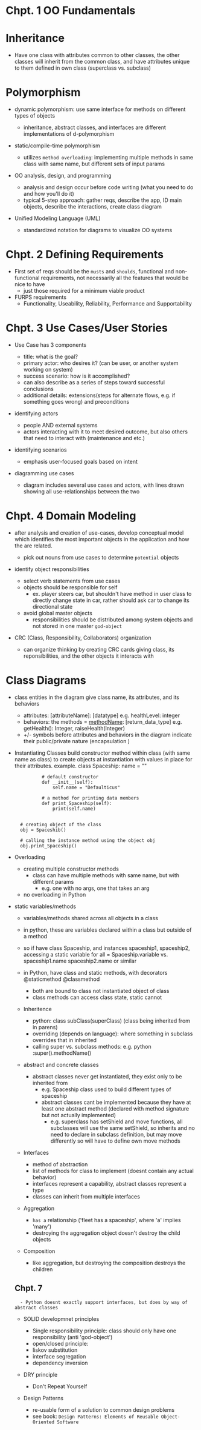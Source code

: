# Chpt. 1 OO Fundamentals

# Inheritance
- Have one class with attributes common to other classes, the other classes will inherit from the common class, and have attributes unique to them defined in own class (superclass vs. subclass)
# Polymorphism
- dynamic polymorphism: use same interface for methods on different types of objects
    - inheritance, abstract classes, and interfaces are different implementations of d-polymorphism
- static/compile-time polymorphism
    -  utilizes `method overloading`: implementing multiple methods in same class with same name, but different sets of input params

- OO analysis, design, and programming
    - analysis and design occur before code writing (what you need to do and how you'll do it)
    - typical 5-step approach: gather reqs, describe the app, ID main objects, describe the interactions, create class diagram

- Unified Modeling Language (UML)
    - standardized notation for diagrams to visualize OO systems

# Chpt. 2 Defining Requirements
- First set of reqs should be the `musts` and `shoulds`, functional and non-functional requirements, not necessarily all the features that would be nice to have
    - just those required for a minimum viable product
- FURPS requirements
    - Functionality, Useability, Reliability, Performance and Supportability

# Chpt. 3 Use Cases/User Stories
- Use Case has 3 components
    - title: what is the goal?
    - primary actor: who desires it? (can be user, or another system working on system)
    - success scenario: how is it accomplished?
    - can also describe as a series of steps toward successful conclusions
    - additional details: extensions(steps for alternate flows, e.g. if something goes wrong) and preconditions

- identifying actors
    - people AND external systems
    - actors interacting with it to meet desired outcome, but also others that need to interact with (maintenance and etc.)
- identifying scenarios
    - emphasis user-focused goals based on intent
- diagramming use cases
    - diagram includes several use cases and actors, with lines drawn showing all use-relationships between the two

# Chpt. 4 Domain Modeling
- after analysis and creation of use-cases, develop conceptual model which identifies the most important objects in the application and how the are related.
    -  pick out nouns from use cases to determine `potential` objects

- identify object responsibilities
    - select verb statements from use cases
    - objects should be responsible for self
        - ex. player steers car, but shouldn't have method in user class to directly change state in car, rather should ask car to change its directional state
    - avoid global master objects
        - responsibilities should be distributed among system objects and not stored in one master `god-object`
- CRC (Class, Responsibility, Collaborators) organization
    - can organize thinking by creating CRC cards giving class, its reponsibilities, and the other objects it interacts with

# Class Diagrams
- class entities in the diagram give class name, its attributes, and its behaviors
    - attributes: [attributeName]: [datatype] e.g. healthLevel: integer
    - behaviors: the methods = [methodName](params): [return_data_type] e.g. getHealth(): Integer, raiseHealth(Integer)
    - +/- symbols before attributes and behaviors in the diagram indicate their public/private nature (encapsulation )

- Instantiating Classes
    build constructor method within class (with same name as class) to create objects at instantiation with values in place for their attributes. 
            example.
            class Spaceship: 
                name = "" 
            
                # default constructor 
                def __init__(self): 
                    self.name = "Defaulticus"
            
                # a method for printing data members 
                def print_Spaceship(self): 
                    print(self.name) 
        
        
        # creating object of the class 
        obj = Spaceshib() 
        
        # calling the instance method using the object obj 
        obj.print_Spaceship()

- Overloading
    - creating multiple constructor methods
        - class can have multiple methods with same name, but with different params
            - e.g. one with no args, one that takes an arg
    - no overloading in Python

- static variables/methods
    - variables/methods shared across all objects in a class
    - in python, these are variables declared within a class but outside of a method
    - so if have class Spaceship, and instances spaceship1, spaceship2, accessing a static variable for all = Spaceship.variable vs. spaceship1.name spaceship2.name or similar
    - in Python, have class and static methods, with decorators @staticmethod @classmethod
        - both are bound to class not instantiated object of class
        - class methods can access class state, static cannot
    
    - Inheritence
        - python: class subClass(superClass) (class being inherited from in parens)
        - overriding (depends on language): where something in subclass overrides that in inherited
        - calling super vs. subclass methods: e.g. python :super().methodName()
    
    - abstract and concrete classes
        - abstract classes never get instantiated, they exist only to be inherited from
            - e.g. Spaceship class used to build different types of spaceship
            - abstract classes cant be implemented because they have at least one abstract method (declared with method signature but not actually implemented)
                - e.g. superclass has setShield and move functions, all subclasses will use the same setShield, so inherits and no need to declare in subclass definition, but may move differently so will have to define own move methods
    
    - Interfaces
        - method of abstraction
        - list of methods for class to implement (doesnt contain any actual behavior)
        - interfaces represent a capability, abstract classes represent a type 
        - classes can inherit from multiple interfaces
    
    - Aggregation
        - `has a` relationship ('fleet has a spaceship', where 'a' implies 'many')
        - destroying the aggregation object doesn't destroy the child objects

    - Composition
        - like aggregation, but destroying the composition destroys the children

    ## Chpt. 7
        - Python doesnt exactly support interfaces, but does by way of abstract classes
    
    - SOLID developmnet principles
        - Single responsibility principle: class should only have one responsibility (anti 'god-object')
        - open/closed principle: 
        - liskov substitution
        - interface segregation
        - dependency inversion

    - DRY principle
        - Don't Repeat Yourself
    
    - Design Patterns
        - re-usable form of a solution to common design problems
        - see book: `Design Patterns: Elements of Reusable Object-Oriented Software`